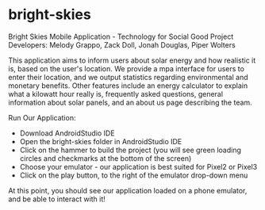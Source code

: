 # bright-skies
Bright Skies Mobile Application - Technology for Social Good Project
Developers: Melody Grappo, Zack Doll, Jonah Douglas, Piper Wolters

This application aims to inform users about solar energy and how realistic it is, based on the user's location. We provide a mpa interface for users to enter their location, and we output statistics regarding environmental and monetary benefits. Other features include an energy calculator to explain what a kilowatt hour really is, frequently asked questions, general information about solar panels, and an about us page describing the team.


Run Our Application:
- Download AndroidStudio IDE
- Open the bright-skies folder in AndroidStudio IDE
- Click on the hammer to build the project (you will see green loading circles and checkmarks at the bottom of the screen)
- Choose your emulator - our application is best suited for Pixel2 or Pixel3
- Click on the play button, to the right of the emulator drop-down menu

At this point, you should see our application loaded on a phone emulator, and be able to interact with it! 


